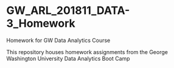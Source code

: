 # GW_ARL_201811_DATA-3_Homework
Homework for GW Data Analytics Course


This repository houses homework assignments from the George Washington University Data Analytics Boot Camp
